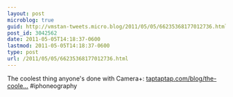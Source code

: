 ```yaml
---
layout: post
microblog: true
guid: http://vmstan-tweets.micro.blog/2011/05/05/66235368177012736.html
post_id: 3042562
date: 2011-05-05T14:18:37-0600
lastmod: 2011-05-05T14:18:37-0600
type: post
url: /2011/05/05/66235368177012736.html
---
```

The coolest thing anyone's done with Camera+: <a href="http://taptaptap.com/blog/the-coolest-thing-anyones-done-with-cameraplus/">taptaptap.com/blog/the-coole…</a> #iphoneography
